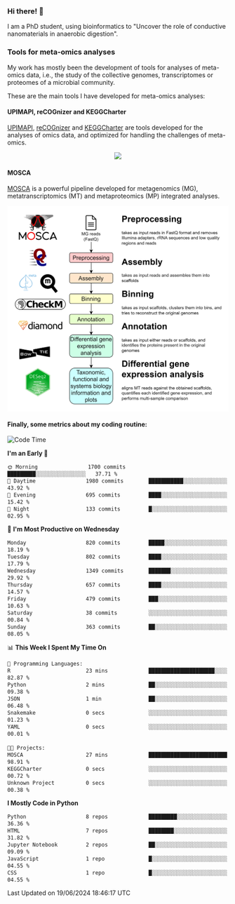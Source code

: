 ### Hi there! 👋

I am a PhD student, using bioinformatics to "Uncover the role of conductive nanomaterials in anaerobic digestion".

### Tools for meta-omics analyses

My work has mostly been the development of tools for analyses of meta-omics data, i.e., the study of the collective genomes, transcriptomes or proteomes of a microbial community.

These are the main tools I have developed for meta-omics analyses:

#### UPIMAPI, reCOGnizer and KEGGCharter

[UPIMAPI](https://github.com/iquasere/UPIMAPI), [reCOGnizer](https://github.com/iquasere/reCOGnizer) and [KEGGCharter](https://github.com/iquasere/KEGGCharter) are tools developed for the analyses of omics data, and optimized for handling the challenges of meta-omics.

<p align="center">
    <img src="assets/annotation_paper.png">
</p>

#### MOSCA

[MOSCA](https://github.com/iquasere/MOSCA) is a powerful pipeline developed for metagenomics (MG), metatranscriptomics (MT) and metaproteomics (MP) integrated analyses.

<p align="center">
    <img src="assets/mosca_workflow.png" align="center" width="700">
</p>


#### Finally, some metrics about my coding routine:

<!--START_SECTION:waka-->
![Code Time](http://img.shields.io/badge/Code%20Time-842%20hrs%2013%20mins-blue)

**I'm an Early 🐤** 

```text
🌞 Morning                1700 commits        █████████░░░░░░░░░░░░░░░░   37.71 % 
🌆 Daytime                1980 commits        ███████████░░░░░░░░░░░░░░   43.92 % 
🌃 Evening                695 commits         ████░░░░░░░░░░░░░░░░░░░░░   15.42 % 
🌙 Night                  133 commits         █░░░░░░░░░░░░░░░░░░░░░░░░   02.95 % 
```
📅 **I'm Most Productive on Wednesday** 

```text
Monday                   820 commits         █████░░░░░░░░░░░░░░░░░░░░   18.19 % 
Tuesday                  802 commits         ████░░░░░░░░░░░░░░░░░░░░░   17.79 % 
Wednesday                1349 commits        ███████░░░░░░░░░░░░░░░░░░   29.92 % 
Thursday                 657 commits         ████░░░░░░░░░░░░░░░░░░░░░   14.57 % 
Friday                   479 commits         ███░░░░░░░░░░░░░░░░░░░░░░   10.63 % 
Saturday                 38 commits          ░░░░░░░░░░░░░░░░░░░░░░░░░   00.84 % 
Sunday                   363 commits         ██░░░░░░░░░░░░░░░░░░░░░░░   08.05 % 
```


📊 **This Week I Spent My Time On** 

```text
💬 Programming Languages: 
R                        23 mins             █████████████████████░░░░   82.87 % 
Python                   2 mins              ██░░░░░░░░░░░░░░░░░░░░░░░   09.38 % 
JSON                     1 min               ██░░░░░░░░░░░░░░░░░░░░░░░   06.48 % 
Snakemake                0 secs              ░░░░░░░░░░░░░░░░░░░░░░░░░   01.23 % 
YAML                     0 secs              ░░░░░░░░░░░░░░░░░░░░░░░░░   00.01 % 

🐱‍💻 Projects: 
MOSCA                    27 mins             █████████████████████████   98.91 % 
KEGGCharter              0 secs              ░░░░░░░░░░░░░░░░░░░░░░░░░   00.72 % 
Unknown Project          0 secs              ░░░░░░░░░░░░░░░░░░░░░░░░░   00.38 % 
```

**I Mostly Code in Python** 

```text
Python                   8 repos             █████████░░░░░░░░░░░░░░░░   36.36 % 
HTML                     7 repos             ████████░░░░░░░░░░░░░░░░░   31.82 % 
Jupyter Notebook         2 repos             ██░░░░░░░░░░░░░░░░░░░░░░░   09.09 % 
JavaScript               1 repo              █░░░░░░░░░░░░░░░░░░░░░░░░   04.55 % 
CSS                      1 repo              █░░░░░░░░░░░░░░░░░░░░░░░░   04.55 % 
```




 Last Updated on 19/06/2024 18:46:17 UTC
<!--END_SECTION:waka-->
